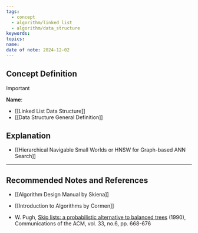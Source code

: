 ```yaml
---
tags:
  - concept
  - algorithm/linked_list
  - algorithm/data_structure
keywords: 
topics: 
name: 
date of note: 2024-12-02
---
```


## Concept Definition

>[!important]
>**Name**: 



- [[Linked List Data Structure]]
- [[Data Structure General Definition]]

## Explanation


- [[Hierarchical Navigable Small Worlds or HNSW for Graph-based ANN Search]]


-----------
##  Recommended Notes and References

- [[Algorithm Design Manual by Skiena]]
- [[Introduction to Algorithms by Cormen]]

- W. Pugh, [Skip lists: a probabilistic alternative to balanced trees](https://15721.courses.cs.cmu.edu/spring2018/papers/08-oltpindexes1/pugh-skiplists-cacm1990.pdf) (1990), Communications of the ACM, vol. 33, no.6, pp. 668-676
